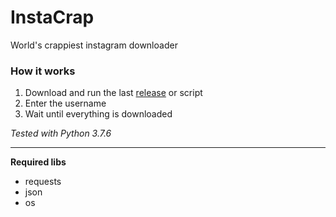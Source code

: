 # InstaCrap
World's crappiest instagram downloader 

### How it works
1. Download and run the last [release](https://github.com/MaximeSharp/InstaCrap/releases/latest) or script
2. Enter the username 
3. Wait until everything is downloaded 

*Tested with Python 3.7.6*

---

**Required libs**
- requests	
- json
- os	
